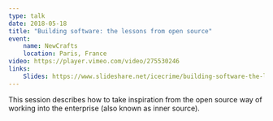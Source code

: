 ```yaml
---
type: talk
date: 2018-05-18
title: "Building software: the lessons from open source"
event:
    name: NewCrafts
    location: Paris, France
video: https://player.vimeo.com/video/275530246
links:
    Slides: https://www.slideshare.net/icecrime/building-software-the-lessons-from-open-source
---
```


This session describes how to take inspiration from the open source way of
working into the enterprise (also known as inner source).
